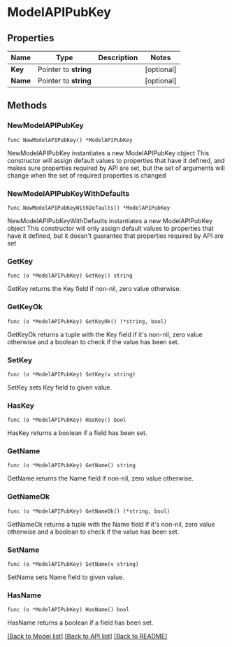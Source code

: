 # ModelAPIPubKey

## Properties

Name | Type | Description | Notes
------------ | ------------- | ------------- | -------------
**Key** | Pointer to **string** |  | [optional] 
**Name** | Pointer to **string** |  | [optional] 

## Methods

### NewModelAPIPubKey

`func NewModelAPIPubKey() *ModelAPIPubKey`

NewModelAPIPubKey instantiates a new ModelAPIPubKey object
This constructor will assign default values to properties that have it defined,
and makes sure properties required by API are set, but the set of arguments
will change when the set of required properties is changed

### NewModelAPIPubKeyWithDefaults

`func NewModelAPIPubKeyWithDefaults() *ModelAPIPubKey`

NewModelAPIPubKeyWithDefaults instantiates a new ModelAPIPubKey object
This constructor will only assign default values to properties that have it defined,
but it doesn't guarantee that properties required by API are set

### GetKey

`func (o *ModelAPIPubKey) GetKey() string`

GetKey returns the Key field if non-nil, zero value otherwise.

### GetKeyOk

`func (o *ModelAPIPubKey) GetKeyOk() (*string, bool)`

GetKeyOk returns a tuple with the Key field if it's non-nil, zero value otherwise
and a boolean to check if the value has been set.

### SetKey

`func (o *ModelAPIPubKey) SetKey(v string)`

SetKey sets Key field to given value.

### HasKey

`func (o *ModelAPIPubKey) HasKey() bool`

HasKey returns a boolean if a field has been set.

### GetName

`func (o *ModelAPIPubKey) GetName() string`

GetName returns the Name field if non-nil, zero value otherwise.

### GetNameOk

`func (o *ModelAPIPubKey) GetNameOk() (*string, bool)`

GetNameOk returns a tuple with the Name field if it's non-nil, zero value otherwise
and a boolean to check if the value has been set.

### SetName

`func (o *ModelAPIPubKey) SetName(v string)`

SetName sets Name field to given value.

### HasName

`func (o *ModelAPIPubKey) HasName() bool`

HasName returns a boolean if a field has been set.


[[Back to Model list]](../README.md#documentation-for-models) [[Back to API list]](../README.md#documentation-for-api-endpoints) [[Back to README]](../README.md)


